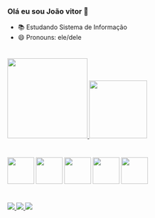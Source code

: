 ### Olá eu sou João vitor  👋

- 📚 Estudando Sistema de Informação 
- 😄 Pronouns: ele/dele
<h1></h1>

<div>
<a href="https://github.com/anuraghazra/github-readme-stats">
  <img height="180em" src="https://github-readme-stats.vercel.app/api?username=Moreira22&show_icons=true&theme=dark" />
</a>
<a href="https://github.com/anuraghazra/convoychat">
  <img height="130em" src="https://github-readme-stats.vercel.app/api/top-langs/?username=Moreira22&layout=compacticons=true&theme=dark" />
</a>
</div>
<h1></h1>
<div>
<img height="60em"src="https://cdn.jsdelivr.net/gh/devicons/devicon/icons/c/c-original.svg" />
<img height="60em"src="https://cdn.jsdelivr.net/gh/devicons/devicon/icons/html5/html5-original.svg" />
<img height="60em" src="https://cdn.jsdelivr.net/gh/devicons/devicon/icons/css3/css3-original.svg" />
<img height="60em" src="https://cdn.jsdelivr.net/gh/devicons/devicon/icons/javascript/javascript-original.svg" />
<img height="60em" src="https://cdn.jsdelivr.net/gh/devicons/devicon/icons/python/python-original.svg" />
</div>
<h1></h1>
<div>
  <a href="https://www.instagram.com/jv.moreira14/" > <img src="https://img.shields.io/badge/Instagram-E4405F?style=for-the-badge&logo=instagram&logoColor=white">
  <a href="https://www.facebook.com/joaovitor.moreira.9615" > <img src="https://img.shields.io/badge/Facebook-1877F2?style=for-the-badge&logo=facebook&logoColor=white">
  <a href="https://www.linkedin.com/in/joão-vitor-de-paula-moreira-748134175/" > <img src="https://img.shields.io/badge/LinkedIn-0077B5?style=for-the-badge&logo=linkedin&logoColor=white">
</div>
